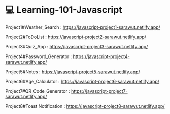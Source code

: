 # 💻 Learning-101-Javascript

Project1#Weather_Search : https://javascript-project1-sarawut.netlify.app/

Project2#ToDoList : https://javascript-project2-sarawut.netlify.app/

Project3#Quiz_App : https://javascript-project3-sarawut.netlify.app/

Project4#Password_Generator : https://javascript-project4-sarawut.netlify.app/

Project5#Notes : https://javascript-project5-sarawut.netlify.app/

Project6#Age_Calculator : https://javascript-project6-sarawut.netlify.app/

Project7#QR_Code_Generator : https://javascript-project7-sarawut.netlify.app/

Project8#Toast Notification : https://javascript-project8-sarawut.netlify.app/
